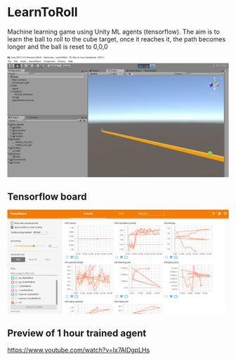 # LearnToRoll

Machine learning game using Unity ML agents (tensorflow).
The aim is to learn the ball to roll to the cube target, once it reaches it, the path becomes longer and the ball is reset to 0,0,0

![Alt text](Screenshots/game.png?raw=true "Game screenshot 1")

## Tensorflow board

![Alt text](Screenshots/tensorflowboard.png?raw=true "Tensorboard")

## Preview of 1 hour trained agent

https://www.youtube.com/watch?v=Ix7AlDgpLHs



